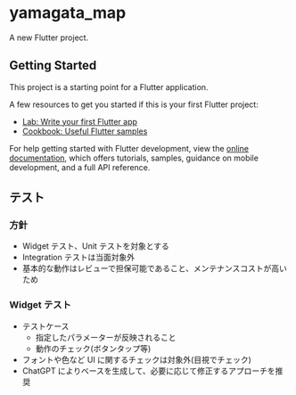 # yamagata_map

A new Flutter project.

## Getting Started

This project is a starting point for a Flutter application.

A few resources to get you started if this is your first Flutter project:

- [Lab: Write your first Flutter app](https://docs.flutter.dev/get-started/codelab)
- [Cookbook: Useful Flutter samples](https://docs.flutter.dev/cookbook)

For help getting started with Flutter development, view the
[online documentation](https://docs.flutter.dev/), which offers tutorials,
samples, guidance on mobile development, and a full API reference.

## テスト

### 方針

- Widget テスト、Unit テストを対象とする
- Integration テストは当面対象外
- 基本的な動作はレビューで担保可能であること、メンテナンスコストが高いため

### Widget テスト

- テストケース
  - 指定したパラメーターが反映されること
  - 動作のチェック(ボタンタップ等)
- フォントや色など UI に関するチェックは対象外(目視でチェック)
- ChatGPT によりベースを生成して、必要に応じて修正するアプローチを推奨
